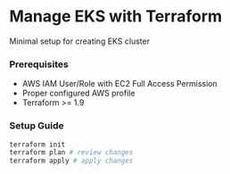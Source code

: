 # Manage EKS with Terraform

Minimal setup for creating EKS cluster

### Prerequisites

- AWS IAM User/Role with EC2 Full Access Permission
- Proper configured AWS profile
- Terraform >= 1.9

### Setup Guide

```bash
terraform init
terraform plan # review changes
terraform apply # apply changes
```
